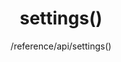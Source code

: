 ---
layout: reference_md
title: settings()
summary: 获取表格的settings对象
sub: 文档(Options & API) DataTables中文网
since: DataTables 1.10
navcategory: api
keywords: settings,api
author: /reference/api/settings()
---
